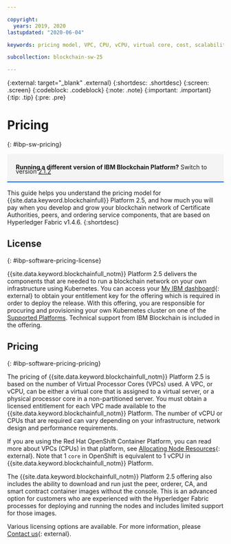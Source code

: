 ```yaml
---

copyright:
  years: 2019, 2020
lastupdated: "2020-06-04"

keywords: pricing model, VPC, CPU, vCPU, virtual core, cost, scalability, estimation, optimize your cost

subcollection: blockchain-sw-25

---
```


{:external: target="_blank" .external}
{:shortdesc: .shortdesc}
{:screen: .screen}
{:codeblock: .codeblock}
{:note: .note}
{:important: .important}
{:tip: .tip}
{:pre: .pre}

# Pricing
{: #ibp-sw-pricing}

<div style="background-color: #f4f4f4; padding-left: 20px; border-bottom: 2px solid #0f62fe; padding-top: 12px; padding-bottom: 4px; margin-bottom: 16px;">
  <p style="line-height: 10px;">
    <strong>Running a different version of IBM Blockchain Platform?</strong> Switch to version
    <a href="https://cloud.ibm.com/docs/blockchain-sw?topic=blockchain-sw-ibp-sw-pricing">2.1.2</a>
    </p>
</div>


This guide helps you understand the pricing model for {{site.data.keyword.blockchainfull}} Platform 2.5, and how much you will pay when you develop and grow your blockchain network of Certificate Authorities, peers, and ordering service components, that are based on Hyperledger Fabric v1.4.6.
{:shortdesc}

## License
{: #ibp-software-pricing-license}

{{site.data.keyword.blockchainfull_notm}} Platform 2.5 delivers the components that are needed to run a blockchain network on your own infrastructure using Kubernetes. You can access your [My IBM dashboard](https://myibm.ibm.com/dashboard/){: external} to obtain your entitlement key for the offering which is required in order to deploy the release. With this offering, you are responsible for procuring and provisioning your own Kubernetes cluster on one of the [Supported Platforms](/docs/blockchain-sw-25?topic=blockchain-sw-25-console-ocp-about#console-ocp-about-prerequisites). Technical support from IBM Blockchain is included in the offering.

## Pricing
{: #ibp-software-pricing-pricing}

The pricing of {{site.data.keyword.blockchainfull_notm}} Platform 2.5 is based on the number of Virtual Processor Cores (VPCs) used. A VPC, or vCPU, can be either a virtual core that is assigned to a virtual server, or a physical processor core in a non-partitioned server. You must obtain a licensed entitlement for each VPC made available to the {{site.data.keyword.blockchainfull_notm}} Platform. The number of vCPU or CPUs that are required can vary depending on your infrastructure, network design and performance requirements.

If you are using the Red Hat OpenShift Container Platform, you can read more about  VPCs (CPUs) in that platform, see  [Allocating Node Resources](https://docs.openshift.com/container-platform/4.2/nodes/nodes/nodes-nodes-resources-configuring.html){: external}.
Note that 1 `core` in OpenShift is equivalent to 1 vCPU in {{site.data.keyword.blockchainfull_notm}} Platform.

The {{site.data.keyword.blockchainfull_notm}} Platform 2.5 offering also includes the ability to download and run just the peer, orderer, CA, and smart contract container images without the console. This is an advanced option for customers who are experienced with the Hyperledger Fabric processes for deploying and running the nodes and includes limited support for those images.

Various licensing options are available. For more information, please [Contact us](https://www.ibm.com/account/reg/us-en/signup?formid=urx-37672){: external}.
